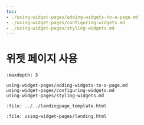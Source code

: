 ```yaml
---
toc:
- ./using-widget-pages/adding-widgets-to-a-page.md
- ./using-widget-pages/configuring-widgets.md
- ./using-widget-pages/styling-widgets.md
---
```

# 위젯 페이지 사용

```{toctree}
:maxdepth: 3

using-widget-pages/adding-widgets-to-a-page.md
using-widget-pages/configuring-widgets.md
using-widget-pages/styling-widgets.md
```

```{raw} html
:file: ../../landingpage_template.html
```

```{raw} html
:file: using-widget-pages/landing.html
```
